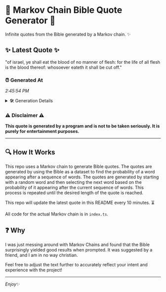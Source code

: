 # 📖 Markov Chain Bible Quote Generator 📖

Infinite quotes from the Bible generated by a Markov chain. ✨

## ✨ Latest Quote ✨
"of israel, ye shall eat the blood of no manner of flesh: for the life of all flesh is the blood thereof: whosoever eateth it shall be cut off."

### ⏰ Generated At
*2:45:54 PM*

<details>
    <summary>🛠️ Generation Details</summary>
    <p>
        <strong>🌱 Seed:</strong> of<br>
        <strong>🔄 Iterations:</strong> 28<br>
        <strong>📜 Context History:</strong><br>[ of ]: israel,<br>[ of, israel, ]: ye<br>[ of, israel,, ye ]: shall<br>[ of, israel,, ye, shall ]: eat<br>[ of, israel,, ye, shall, eat ]: the<br>[ of, israel,, ye, shall, eat, the ]: blood<br>[ israel,, ye, shall, eat, the, blood ]: of<br>[ ye, shall, eat, the, blood, of ]: no<br>[ shall, eat, the, blood, of, no ]: manner<br>[ eat, the, blood, of, no, manner ]: of<br>[ the, blood, of, no, manner, of ]: flesh:<br>[ blood, of, no, manner, of, flesh: ]: for<br>[ of, no, manner, of, flesh:, for ]: the<br>[ no, manner, of, flesh:, for, the ]: life<br>[ manner, of, flesh:, for, the, life ]: of<br>[ of, flesh:, for, the, life, of ]: all<br>[ flesh:, for, the, life, of, all ]: flesh<br>[ for, the, life, of, all, flesh ]: is<br>[ the, life, of, all, flesh, is ]: the<br>[ life, of, all, flesh, is, the ]: blood<br>[ of, all, flesh, is, the, blood ]: thereof:<br>[ all, flesh, is, the, blood, thereof: ]: whosoever<br>[ flesh, is, the, blood, thereof:, whosoever ]: eateth<br>[ is, the, blood, thereof:, whosoever, eateth ]: it<br>[ the, blood, thereof:, whosoever, eateth, it ]: shall<br>[ blood, thereof:, whosoever, eateth, it, shall ]: be<br>[ thereof:, whosoever, eateth, it, shall, be ]: cut<br>[ whosoever, eateth, it, shall, be, cut ]: off.<br>
    </p>
</details>

### ⚠️ Disclaimer ⚠️
**This quote is generated by a program and is not to be taken seriously. It is purely for entertainment purposes.**

---

## 🔍 How It Works

This repo uses a Markov chain to generate Bible quotes. The quotes are generated by using the Bible as a dataset to find the probability of a word appearing after a sequence of words. The quotes are generated by starting with a random word and then selecting the next word based on the probability of it appearing after the current sequence of words. This process is repeated until the desired length of the quote is reached.

This repo will update the latest quote in this README every 10 minutes. ⏳

All code for the actual Markov chain is in `index.ts`.

## ❓ Why

I was just messing around with Markov Chains and found that the Bible surprisingly yielded good results when prompted. 
It was suggested by a friend, and I am in no way christian.

Feel free to adjust the text further to accurately reflect your intent and experience with the project!

---

*Enjoy*✨
